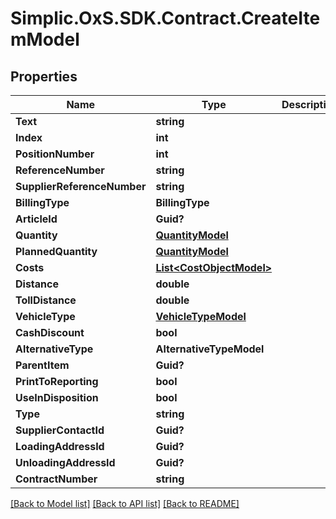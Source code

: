 # Simplic.OxS.SDK.Contract.CreateItemModel

## Properties

Name | Type | Description | Notes
------------ | ------------- | ------------- | -------------
**Text** | **string** |  | [optional] 
**Index** | **int** |  | [optional] 
**PositionNumber** | **int** |  | [optional] 
**ReferenceNumber** | **string** |  | [optional] 
**SupplierReferenceNumber** | **string** |  | [optional] 
**BillingType** | **BillingType** |  | [optional] 
**ArticleId** | **Guid?** |  | [optional] 
**Quantity** | [**QuantityModel**](QuantityModel.md) |  | [optional] 
**PlannedQuantity** | [**QuantityModel**](QuantityModel.md) |  | [optional] 
**Costs** | [**List&lt;CostObjectModel&gt;**](CostObjectModel.md) |  | [optional] 
**Distance** | **double** |  | [optional] 
**TollDistance** | **double** |  | [optional] 
**VehicleType** | [**VehicleTypeModel**](VehicleTypeModel.md) |  | [optional] 
**CashDiscount** | **bool** |  | [optional] 
**AlternativeType** | **AlternativeTypeModel** |  | [optional] 
**ParentItem** | **Guid?** |  | [optional] 
**PrintToReporting** | **bool** |  | [optional] 
**UseInDisposition** | **bool** |  | [optional] 
**Type** | **string** |  | [optional] 
**SupplierContactId** | **Guid?** |  | [optional] 
**LoadingAddressId** | **Guid?** |  | [optional] 
**UnloadingAddressId** | **Guid?** |  | [optional] 
**ContractNumber** | **string** |  | [optional] 

[[Back to Model list]](../README.md#documentation-for-models) [[Back to API list]](../README.md#documentation-for-api-endpoints) [[Back to README]](../README.md)

